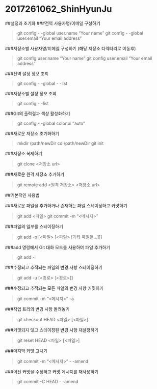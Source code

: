 # 2017261062_ShinHyunJu

##설정과 초기화
###전역 사용자명/이메일 구성하기
>git config - -global user.name “Your name”
>git config - -global user.email “Your email address”

###저장소별 사용자명/이메일 구성하기 (해당 저장소 디렉터리로 이동후)
>git config user.name “Your name”
>git config user.email “Your email address”

###전역 설정 정보 조회
>git config - -global - -list

###저장소별 설정 정보 조회
>git config - -list

###Git의 출력결과 색상 활성화하기
>git config - -global color.ui “auto”

###새로운 저장소 초기화하기
>mkdir /path/newDir
>cd /path/newDir
>git init

###저장소 복제하기
>git clone <저장소 url>

###새로운 원격 저장소 추가하기
>git remote add <원격 저장소> <저장소 url>

##기본적인 사용법

###새로운 파일을 추가하거나 존재하는 파일 스테이징하고 커밋하기
>git add <파일>
>git commit -m “<메시지>”

###파일의 일부를 스테이징하기
>git add -p [<파일> [<파일> [기타 파일들…]]]

###add 명령에서 Git 대화 모드를 사용하여 파일 추가하기
>git add -i

###수정되고 추적되는 파일의 변경 사항 스테이징하기
>git add -u [<경로> [<경로>]]

###수정되고 추적되는 모든 파일의 변경 사항 커밋하기
>git commit -m “<메시지>” -a

###작업 트리의 변경 사항 돌려놓기
>git checkout HEAD <파일> [<파일>]

###커밋되지 않고 스테이징된 변경 사항 재설정하기
>git reset HEAD <파일> [<파일>]

###마지막 커밋 고치기
>git commit -m “<메시지>” - -amend

###이전 커밋을 수정하고 커밋 메시지를 재사용하기
>git commit -C HEAD - -amend
